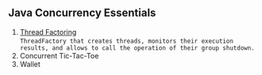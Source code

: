 ## Java Concurrency Essentials
1. [Thread Factoring](https://github.com/pp8a/Professional_Java_SE_Development/tree/main/Java%20Concurrency%20Essentials/thread-factoring)<br/> ```ThreadFactory that creates threads, monitors their execution results, and allows to call the operation of their group shutdown.```
2. Concurrent Tic-Tac-Toe
3. Wallet
